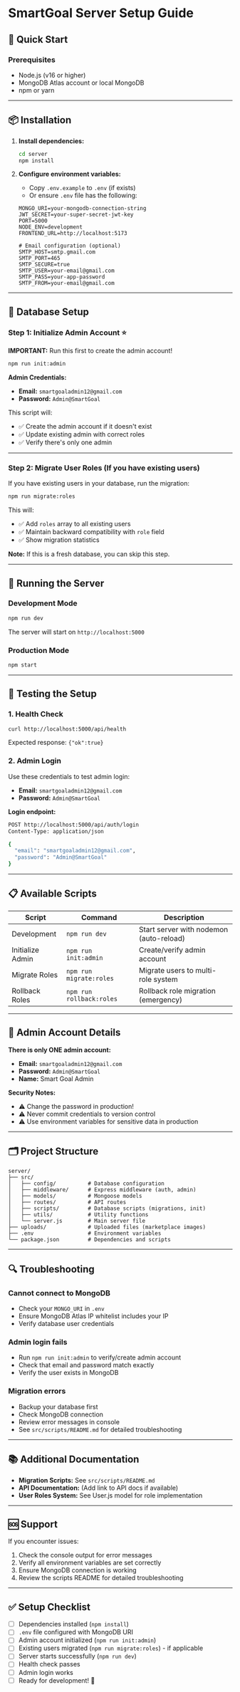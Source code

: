 # SmartGoal Server Setup Guide

## 🚀 Quick Start

### Prerequisites
- Node.js (v16 or higher)
- MongoDB Atlas account or local MongoDB
- npm or yarn

---

## 📦 Installation

1. **Install dependencies:**
   ```bash
   cd server
   npm install
   ```

2. **Configure environment variables:**
   - Copy `.env.example` to `.env` (if exists)
   - Or ensure `.env` file has the following:
   ```env
   MONGO_URI=your-mongodb-connection-string
   JWT_SECRET=your-super-secret-jwt-key
   PORT=5000
   NODE_ENV=development
   FRONTEND_URL=http://localhost:5173
   
   # Email configuration (optional)
   SMTP_HOST=smtp.gmail.com
   SMTP_PORT=465
   SMTP_SECURE=true
   SMTP_USER=your-email@gmail.com
   SMTP_PASS=your-app-password
   SMTP_FROM=your-email@gmail.com
   ```

---

## 🔧 Database Setup

### Step 1: Initialize Admin Account ⭐

**IMPORTANT:** Run this first to create the admin account!

```bash
npm run init:admin
```

**Admin Credentials:**
- **Email:** `smartgoaladmin12@gmail.com`
- **Password:** `Admin@SmartGoal`

This script will:
- ✅ Create the admin account if it doesn't exist
- ✅ Update existing admin with correct roles
- ✅ Verify there's only one admin

---

### Step 2: Migrate User Roles (If you have existing users)

If you have existing users in your database, run the migration:

```bash
npm run migrate:roles
```

This will:
- ✅ Add `roles` array to all existing users
- ✅ Maintain backward compatibility with `role` field
- ✅ Show migration statistics

**Note:** If this is a fresh database, you can skip this step.

---

## 🏃 Running the Server

### Development Mode
```bash
npm run dev
```

The server will start on `http://localhost:5000`

### Production Mode
```bash
npm start
```

---

## 🧪 Testing the Setup

### 1. Health Check
```bash
curl http://localhost:5000/api/health
```

Expected response: `{"ok":true}`

### 2. Admin Login
Use these credentials to test admin login:
- **Email:** `smartgoaladmin12@gmail.com`
- **Password:** `Admin@SmartGoal`

**Login endpoint:**
```bash
POST http://localhost:5000/api/auth/login
Content-Type: application/json

{
  "email": "smartgoaladmin12@gmail.com",
  "password": "Admin@SmartGoal"
}
```

---

## 📋 Available Scripts

| Script | Command | Description |
|--------|---------|-------------|
| Development | `npm run dev` | Start server with nodemon (auto-reload) |
| Initialize Admin | `npm run init:admin` | Create/verify admin account |
| Migrate Roles | `npm run migrate:roles` | Migrate users to multi-role system |
| Rollback Roles | `npm run rollback:roles` | Rollback role migration (emergency) |

---

## 🔐 Admin Account Details

**There is only ONE admin account:**
- **Email:** `smartgoaladmin12@gmail.com`
- **Password:** `Admin@SmartGoal`
- **Name:** Smart Goal Admin

**Security Notes:**
- ⚠️ Change the password in production!
- ⚠️ Never commit credentials to version control
- ⚠️ Use environment variables for sensitive data in production

---

## 🗂️ Project Structure

```
server/
├── src/
│   ├── config/          # Database configuration
│   ├── middleware/      # Express middleware (auth, admin)
│   ├── models/          # Mongoose models
│   ├── routes/          # API routes
│   ├── scripts/         # Database scripts (migrations, init)
│   ├── utils/           # Utility functions
│   └── server.js        # Main server file
├── uploads/             # Uploaded files (marketplace images)
├── .env                 # Environment variables
└── package.json         # Dependencies and scripts
```

---

## 🔍 Troubleshooting

### Cannot connect to MongoDB
- Check your `MONGO_URI` in `.env`
- Ensure MongoDB Atlas IP whitelist includes your IP
- Verify database user credentials

### Admin login fails
- Run `npm run init:admin` to verify/create admin account
- Check that email and password match exactly
- Verify the user exists in MongoDB

### Migration errors
- Backup your database first
- Check MongoDB connection
- Review error messages in console
- See `src/scripts/README.md` for detailed troubleshooting

---

## 📚 Additional Documentation

- **Migration Scripts:** See `src/scripts/README.md`
- **API Documentation:** (Add link to API docs if available)
- **User Roles System:** See User.js model for role implementation

---

## 🆘 Support

If you encounter issues:
1. Check the console output for error messages
2. Verify all environment variables are set correctly
3. Ensure MongoDB connection is working
4. Review the scripts README for detailed troubleshooting

---

## ✅ Setup Checklist

- [ ] Dependencies installed (`npm install`)
- [ ] `.env` file configured with MongoDB URI
- [ ] Admin account initialized (`npm run init:admin`)
- [ ] Existing users migrated (`npm run migrate:roles`) - if applicable
- [ ] Server starts successfully (`npm run dev`)
- [ ] Health check passes
- [ ] Admin login works
- [ ] Ready for development! 🎉